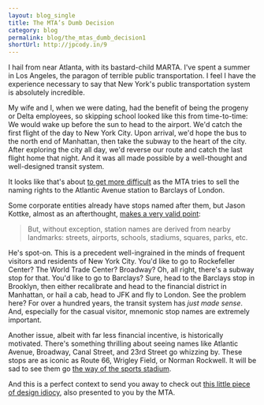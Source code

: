 ```yaml
---
layout: blog_single
title: The MTA’s Dumb Decision
category: blog
permalink: blog/the_mtas_dumb_decision1
shortUrl: http://jpcody.in/9
---
```

<p>I hail from near Atlanta, with its bastard-child MARTA. I've spent a summer in Los Angeles, the paragon of terrible public transportation. I feel I have the experience necessary to say that New York's public transportation system is absolutely incredible.</p>
<p>My wife and I, when we were dating, had the benefit of being the progeny or Delta employees, so skipping school looked like this from time-to-time: We would wake up before the sun to head to the airport. We'd catch the first flight of the day to New York City. Upon arrival, we'd hope the bus to the north end of Manhattan, then take the subway to the heart of the city. After exploring the city all day, we'd reverse our route and catch the last flight home that night. And it was all made possible by a well-thought and well-designed transit system.</p>
<p>It looks like that's about <a href="http://www.nytimes.com/2009/06/24/nyregion/24naming.html">to get more difficult</a> as the MTA tries to sell the naming rights to the Atlantic Avenue station to Barclays of London.</p>
<p>Some corporate entities already have stops named after them, but Jason Kottke, almost as an afterthought, <a href="http://www.kottke.org/09/06/mta-selling-subway-station-naming-rights">makes a very valid point</a>:</p>
<blockquote>
    <p>But, without exception, station names are derived from nearby landmarks: streets, airports, schools, stadiums, squares, parks, etc.</p>
</blockquote>
<p>He's spot-on. This is a precedent well-ingrained in the minds of frequent visitors and residents of New York City. You'd like to go to Rockefeller Center? The World Trade Center? Broadway? Oh, all right, there's a subway stop for that. You'd like to go to Barclays? Sure, head to the Barclays stop in Brooklyn, then either recalibrate and head to the financial district in Manhattan, or hail a cab, head to JFK and fly to London. See the problem here? For over a hundred years, the transit system has <em>just made sense</em>. And, especially for the casual visitor, mnemonic stop names are extremely important.</p>
<p>Another issue, albeit with far less financial incentive, is historically motivated. There's something thrilling about seeing names like Atlantic Avenue, Broadway, Canal Street, and 23rd Street go whizzing by. These stops are as iconic as Route 66, Wrigley Field, or Norman Rockwell. It will be sad to see them go <a href="http://sports.yahoo.com/mlb/blog/big_league_stew/post/Hate-corporate-stadium-names-Use-this-program?urn=mlb,69167">the way of the sports stadium</a>.</p>
<p>And this is a perfect context to send you away to check out <a href="http://designnotes.info/?p=1805">this little piece of design idiocy</a>, also presented to you by the MTA.</p>